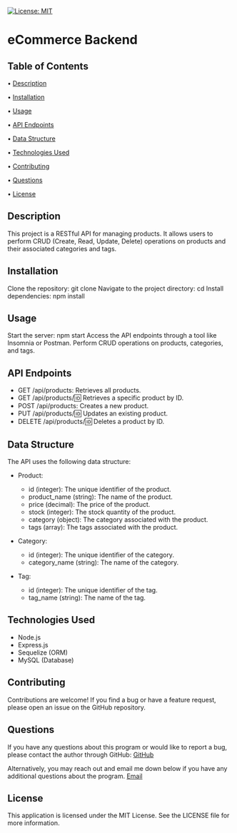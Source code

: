 [![License: MIT](https://img.shields.io/badge/License-MIT-yellow.svg)](https://opensource.org/licenses/MIT)

# eCommerce Backend

## Table of Contents

 • [Description](#description)

 • [Installation](#installation)

 • [Usage](#usage)

 • [API Endpoints](#api-endpoints)

 • [Data Structure](#data-structure)

 • [Technologies Used](#technologies-used)

 • [Contributing](#contributing)

 • [Questions](#questions)

 • [License](#license)

## Description

This project is a RESTful API for managing products. It allows users to perform CRUD (Create, Read, Update, Delete) operations on products and their associated categories and tags.

## Installation

Clone the repository: git clone <repository-url>
Navigate to the project directory: cd <project-directory>
Install dependencies: npm install

## Usage

Start the server: npm start
Access the API endpoints through a tool like Insomnia or Postman.
Perform CRUD operations on products, categories, and tags.

## API Endpoints

- GET /api/products: Retrieves all products.
- GET /api/products/:id: Retrieves a specific product by ID.
- POST /api/products: Creates a new product.
- PUT /api/products/:id: Updates an existing product.
- DELETE /api/products/:id: Deletes a product by ID.

## Data Structure

The API uses the following data structure:

- Product:
  - id (integer): The unique identifier of the product.
  - product_name (string): The name of the product.
  - price (decimal): The price of the product.
  - stock (integer): The stock quantity of the product.
  - category (object): The category associated with the product.
  - tags (array): The tags associated with the product.

- Category:

  - id (integer): The unique identifier of the category.
  - category_name (string): The name of the category.

- Tag:

  - id (integer): The unique identifier of the tag.
  - tag_name (string): The name of the tag.

## Technologies Used

- Node.js
- Express.js
- Sequelize (ORM)
- MySQL (Database)

## Contributing

Contributions are welcome! If you find a bug or have a feature request, please open an issue on the GitHub repository.

## Questions

If you have any questions about this program or would like to report a bug, please contact the author through GitHub:
[GitHub](https://github.com/tg1489/)

Alternatively, you may reach out and email me down below if you have any additional questions about the program.
[Email](mailto:tonyguarino1489@gmail.com)

## License

This application is licensed under the MIT License. See the LICENSE file for more information.
